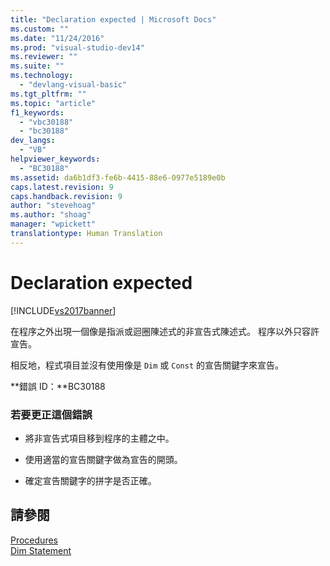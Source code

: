 ```yaml
---
title: "Declaration expected | Microsoft Docs"
ms.custom: ""
ms.date: "11/24/2016"
ms.prod: "visual-studio-dev14"
ms.reviewer: ""
ms.suite: ""
ms.technology: 
  - "devlang-visual-basic"
ms.tgt_pltfrm: ""
ms.topic: "article"
f1_keywords: 
  - "vbc30188"
  - "bc30188"
dev_langs: 
  - "VB"
helpviewer_keywords: 
  - "BC30188"
ms.assetid: da6b1df3-fe6b-4415-88e6-0977e5189e0b
caps.latest.revision: 9
caps.handback.revision: 9
author: "stevehoag"
ms.author: "shoag"
manager: "wpickett"
translationtype: Human Translation
---
```

# Declaration expected
[!INCLUDE[vs2017banner](../../../csharp/includes/vs2017banner.md)]

在程序之外出現一個像是指派或迴圈陳述式的非宣告式陳述式。  程序以外只容許宣告。  
  
 相反地，程式項目並沒有使用像是 `Dim` 或 `Const` 的宣告關鍵字來宣告。  
  
 **錯誤 ID：**BC30188  
  
### 若要更正這個錯誤  
  
-   將非宣告式項目移到程序的主體之中。  
  
-   使用適當的宣告關鍵字做為宣告的開頭。  
  
-   確定宣告關鍵字的拼字是否正確。  
  
## 請參閱  
 [Procedures](../../../visual-basic/programming-guide/language-features/procedures/index.md)   
 [Dim Statement](../../../visual-basic/language-reference/statements/dim-statement.md)